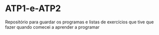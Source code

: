 # ATP1-e-ATP2

Repositório para guardar os programas e listas de exercícios que tive que fazer quando comecei a aprender a programar
